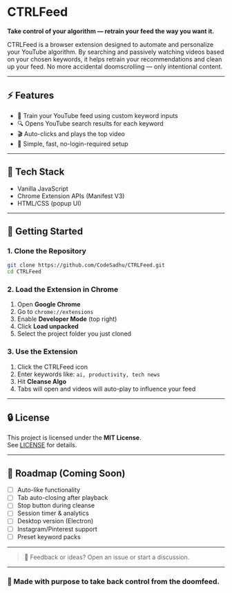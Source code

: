 # CTRLFeed

**Take control of your algorithm — retrain your feed the way you want it.**

CTRLFeed is a browser extension designed to automate and personalize your YouTube algorithm. By searching and passively watching videos based on your chosen keywords, it helps retrain your recommendations and clean up your feed. No more accidental doomscrolling — only intentional content.

---

## ⚡ Features

- 🧠 Train your YouTube feed using custom keyword inputs  
- 🔍 Opens YouTube search results for each keyword  
- 🎬 Auto-clicks and plays the top video  
- 🧩 Simple, fast, no-login-required setup  

---

## 🧰 Tech Stack

- Vanilla JavaScript  
- Chrome Extension APIs (Manifest V3)  
- HTML/CSS (popup UI)  

---

## 🚀 Getting Started

### 1. Clone the Repository

```bash
git clone https://github.com/CodeSadhu/CTRLFeed.git
cd CTRLFeed
```

### 2. Load the Extension in Chrome

1. Open **Google Chrome**  
2. Go to `chrome://extensions`  
3. Enable **Developer Mode** (top right)  
4. Click **Load unpacked**  
5. Select the project folder you just cloned  

### 3. Use the Extension

1. Click the CTRLFeed icon  
2. Enter keywords like: `ai, productivity, tech news`  
3. Hit **Cleanse Algo**  
4. Tabs will open and videos will auto-play to influence your feed  

---

## 🔒 License

This project is licensed under the **MIT License**.  
See [LICENSE](./LICENSE) for details.

---

## 🧠 Roadmap (Coming Soon)

- [ ] Auto-like functionality  
- [ ] Tab auto-closing after playback  
- [ ] Stop button during cleanse  
- [ ] Session timer & analytics  
- [ ] Desktop version (Electron)  
- [ ] Instagram/Pinterest support  
- [ ] Preset keyword packs  

---

> 💬 Feedback or ideas? Open an issue or start a discussion.

---

### 🧡 Made with purpose to take back control from the doomfeed.

